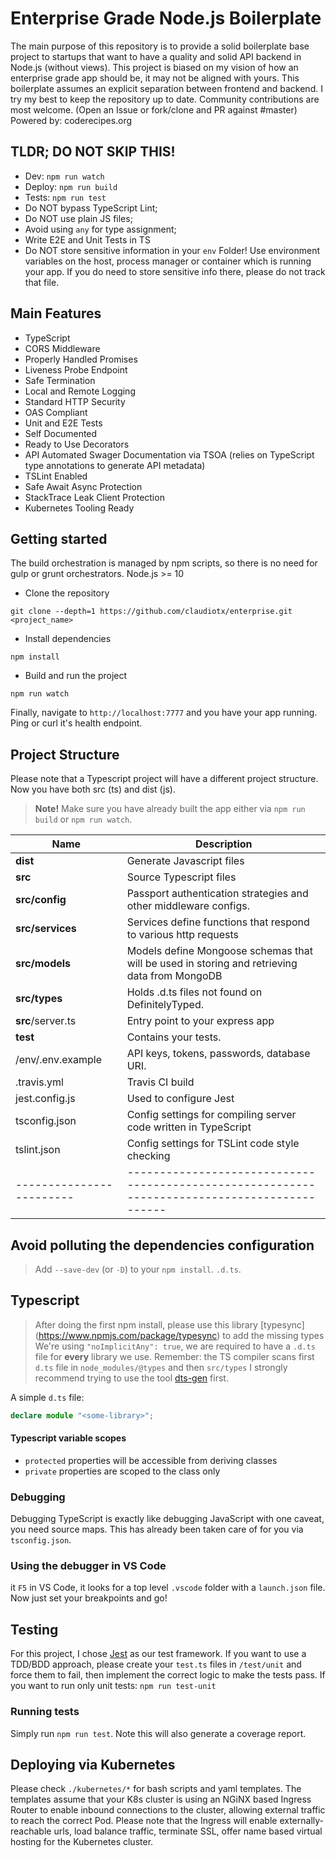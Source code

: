 # Enterprise Grade Node.js Boilerplate
The main purpose of this repository is to provide a solid boilerplate base project to startups that want to have a quality and solid API backend in Node.js (without views).
This project is biased on my vision of how an enterprise grade app should be, it may not be aligned with yours.
This boilerplate assumes an explicit separation between frontend and backend.
I try my best to keep the repository up to date.
Community contributions are most welcome. (Open an Issue or fork/clone and PR against #master)
Powered by: coderecipes.org

## TLDR; DO NOT SKIP THIS!
- Dev: `npm run watch`
- Deploy: `npm run build`
- Tests: `npm run test`
- Do NOT bypass TypeScript Lint;
- Do NOT use plain JS files;
- Avoid using `any` for type assignment;
- Write E2E and Unit Tests in TS
- Do NOT store sensitive information in your `env` Folder! Use environment variables on the host, process manager or container which is running your app. If you do need to store sensitive info there, please do not track that file.

## Main Features
* TypeScript
* CORS Middleware
* Properly Handled Promises
* Liveness Probe Endpoint
* Safe Termination
* Local and Remote Logging
* Standard HTTP Security
* OAS Compliant
* Unit and E2E Tests
* Self Documented
* Ready to Use Decorators
* API Automated Swager Documentation via TSOA (relies on TypeScript type annotations to generate API metadata)
* TSLint Enabled
* Safe Await Async Protection
* StackTrace Leak Client Protection
* Kubernetes Tooling Ready

## Getting started
The build orchestration is managed by npm scripts, so there is no need for gulp or grunt orchestrators.
Node.js >= 10

- Clone the repository
```
git clone --depth=1 https://github.com/claudiotx/enterprise.git <project_name>
```
- Install dependencies
```
npm install
```
- Build and run the project
```
npm run watch
```
Finally, navigate to `http://localhost:7777` and you have your app running. Ping or curl it's health endpoint.

## Project Structure
Please note that a Typescript project will have a different project structure.
Now you have both src (ts) and dist (js).

> **Note!** Make sure you have already built the app either via `npm run build` or `npm run watch`.

| Name | Description |
| ------------------------ | --------------------------------------------------------------------------------------------- |
| **dist**                 | Generate Javascript files  |
| **src**                  | Source Typescript files |
| **src/config**            | Passport authentication strategies and other middleware configs.  |
| **src/services**         | Services define functions that respond to various http requests                            |
| **src/models**           | Models define Mongoose schemas that will be used in storing and retrieving data from MongoDB  |
| **src/types**            | Holds .d.ts files not found on DefinitelyTyped.          |
| **src**/server.ts        | Entry point to your express app                                                               |
| **test**                 | Contains your tests.  |
| /env/.env.example        | API keys, tokens, passwords, database URI.  |
| .travis.yml              | Travis CI build                                                             |
| jest.config.js           | Used to configure Jest                                                                        |
| tsconfig.json            | Config settings for compiling server code written in TypeScript                               |
| tslint.json              | Config settings for TSLint code style checking                                                |
| ------------------------ | --------------------------------------------------------------------------------------------- |

## Avoid polluting the dependencies configuration
> Add `--save-dev` (or `-D`) to your `npm install`. `.d.ts`.

## Typescript
> After doing the first npm install, please use this library [typesync] (https://www.npmjs.com/package/typesync) to add the missing types
> We're using `"noImplicitAny": true`, we are required to have a `.d.ts` file for **every** library we use.
> Remember: the TS compiler scans first `d.ts` file in `node_modules/@types` and then `src/types`
I strongly recommend trying to use the tool [dts-gen](https://github.com/Microsoft/dts-gen) first.

A simple `d.ts` file:
```ts
declare module "<some-library>";
```

#### Typescript variable scopes
- `protected` properties will be accessible from deriving classes
- `private` properties are scoped to the class only

### Debugging
Debugging TypeScript is exactly like debugging JavaScript with one caveat, you need source maps.
This has already been taken care of for you via `tsconfig.json`.

### Using the debugger in VS Code
it `F5` in VS Code, it looks for a top level `.vscode` folder with a `launch.json` file.
Now just set your breakpoints and go!

## Testing
For this project, I chose [Jest](https://facebook.github.io/jest/) as our test framework.
If you want to use a TDD/BDD approach, please create your `test.ts` files in `/test/unit` and force them to fail, then implement the correct logic to make the tests pass.
If you want to run only unit tests: `npm run test-unit`

### Running tests
Simply run `npm run test`.
Note this will also generate a coverage report.

## Deploying via Kubernetes
Please check `./kubernetes/*` for bash scripts and yaml templates.
The templates assume that your K8s cluster is using an NGiNX based Ingress Router to enable inbound connections to the cluster, allowing external traffic to reach the correct Pod.
Please note that the Ingress will enable externally-reachable urls, load balance traffic, terminate SSL, offer name based virtual hosting for the Kubernetes cluster.
